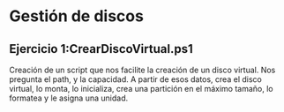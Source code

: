 # Gestión de discos

## Ejercicio 1:CrearDiscoVirtual.ps1
Creación de un script que nos facilite la creación de un disco virtual.
Nos pregunta el path, y la capacidad.
A partir de esos datos, crea el disco virtual, lo monta,
lo inicializa, crea una partición en el máximo tamaño,
lo formatea y le asigna una unidad.